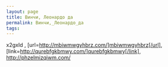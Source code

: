 ```yaml
---
layout: page
title: Винчи, Леонардо да
permalink: Винчи,_Леонардо_да
tags: 
---
```

x2gxId , [url=http://mbiwmwgyhbrz.com/]mbiwmwgyhbrz[/url], [link=http://qurebfgkbmwy.com/]qurebfgkbmwy[/link], http://phzelmizqiwm.com/